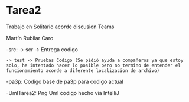 # Tarea2

Trabajo en Solitario acorde discusion Teams

Martín Rubilar Caro

-src:   -> scr -> Entrega codigo


	-> test -> Pruebas Codigo (Se pidió ayuda a compañeros ya que estoy solo, he intentado hacer lo posible pero no termino de entender el funcionamiento acorde a diferente localizacion de archivo)
				  

-pa3p: Codigo base de pa3p para codigo actual

-UmlTarea2: Png Uml codigo hecho via IntelliJ